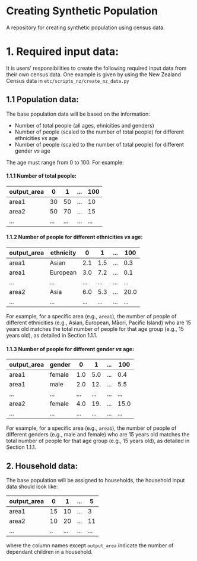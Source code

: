 
# Creating Synthetic Population
A repository for creating synthetic population using census data.

# 1. Required input data:

It is users' responsibilities to create the following required input data from their own census data. One example is given by using the New Zealand Census data in ``etc/scripts_nz/create_nz_data.py``


## 1.1 Population data:

The base population data will be based on the information:
- Number of total people (all ages, ehnicities and genders)
- Number of people (scaled to the number of total people) for different ethnicities _vs_ age
- Number of people (scaled to the number of total people) for different gender _vs_ age

The age must range from 0 to 100. For example:

#### 1.1.1 Number of total people:

| output_area |  0 | 1 | ... | 100 |
| ----------- |  - | - | --- | --- |
| area1       |  30| 50| ... | 10  |
| area2       |  50| 70| ... | 15  |
| ...         | ...|...|...| ... | ... |

#### 1.1.2 Number of people for different ethnicities _vs_ age:

| output_area | ethnicity | 0 | 1 | ... | 100 |
| ----------- | --------- | - | - | --- | --- |
| area1       | Asian     |2.1|1.5| ... | 0.3 |
| area1       | European  |3.0|7.2| ... | 0.1 |
| ...         | ...       |...|...| ... | ... |
| area2       | Asia      |6.0|5.3| ... | 20.0|
| ...         | ...       |...|...| ... | ... |

For example, for a specific area (e.g., ``area1``), the number of people of different ethnicities (e.g., Asian, European, Māori, Pacific Island) who are 15 years old matches the total number of people for that age group (e.g., 15 years old), as detailed in Section 1.1.1.

#### 1.1.3 Number of people for different gender _vs_ age:

| output_area | gender    | 0 | 1 | ... | 100 |
| ----------- | --------- | - | - | --- | --- |
| area1       | female    |1.0|5.0| ... | 0.4 |
| area1       | male      |2.0|12.| ... | 5.5 |
| ...         | ...       |...|...| ... | ... |
| area2       | female    |4.0|19.| ... | 15.0|
| ...         | ...       |...|...| ... | ... |

For example, for a specific area (e.g., ``area1``), the number of people of different genders (e.g., male and female) who are 15 years old matches the total number of people for that age group (e.g., 15 years old), as detailed in Section 1.1.1.

## 2. Household data:
The base population will be assigned to households, the household input data should look like:

| output_area | 0 | 1 | ... | 5   |
| ----------- | - | - | --- | --- |
| area1       | 15| 10| ... | 3   |
| area2       | 10| 20| ... | 11  |
| ...         | ..|...| ... | ... |

where the column names except ``output_area`` indicate the number of dependant children in a household.